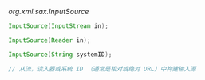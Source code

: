 *org.xml.sax.InputSource*
```java
InputSource(InputStream in);

InputSource(Reader in);

InputSource(String systemID);

// 从流，读入器或系统 ID （通常是相对或绝对 URL）中构建输入源

```